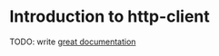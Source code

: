 # Introduction to http-client

TODO: write [great documentation](http://jacobian.org/writing/what-to-write/)
